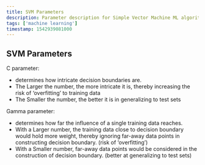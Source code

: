 ```yaml
---
title: SVM Parameters
description: Parameter description for Simple Vector Machine ML algorithm
tags: ['machine learning']
timestamp: 1542939081000
---
```


## SVM Parameters

C parameter:
* determines how intricate decision boundaries are.
* The Larger the number, the more intricate it is, thereby increasing the risk of ‘overfitting’ to training data
* The Smaller the number, the better it is in generalizing to test sets

Gamma parameter:
* determines how far the influence of a single training data reaches.
* With a Larger number, the training data close to decision boundary would hold more weight, thereby ignoring far-away data points in constructing decision boundary. (risk of ‘overfitting’)
* With a Smaller number, far-away data points would be considered in the construction of decision boundary. (better at generalizing to test sets)

<PostDate />
<PageTags />
